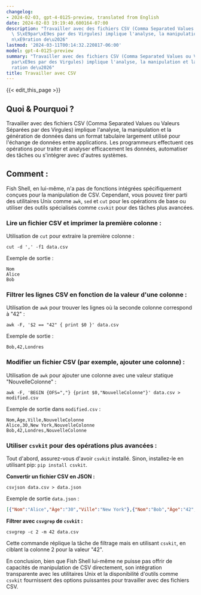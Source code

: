 ```yaml
---
changelog:
- 2024-02-03, gpt-4-0125-preview, translated from English
date: 2024-02-03 19:19:40.600164-07:00
description: "Travailler avec des fichiers CSV (Comma Separated Values ou Valeurs\
  \ S\xE9par\xE9es par des Virgules) implique l'analyse, la manipulation et la g\xE9\
  n\xE9ration de\u2026"
lastmod: '2024-03-11T00:14:32.220817-06:00'
model: gpt-4-0125-preview
summary: "Travailler avec des fichiers CSV (Comma Separated Values ou Valeurs S\xE9\
  par\xE9es par des Virgules) implique l'analyse, la manipulation et la g\xE9n\xE9\
  ration de\u2026"
title: Travailler avec CSV
---
```


{{< edit_this_page >}}

## Quoi & Pourquoi ?

Travailler avec des fichiers CSV (Comma Separated Values ou Valeurs Séparées par des Virgules) implique l'analyse, la manipulation et la génération de données dans un format tabulaire largement utilisé pour l'échange de données entre applications. Les programmeurs effectuent ces opérations pour traiter et analyser efficacement les données, automatiser des tâches ou s'intégrer avec d'autres systèmes.

## Comment :

Fish Shell, en lui-même, n'a pas de fonctions intégrées spécifiquement conçues pour la manipulation de CSV. Cependant, vous pouvez tirer parti des utilitaires Unix comme `awk`, `sed` et `cut` pour les opérations de base ou utiliser des outils spécialisés comme `csvkit` pour des tâches plus avancées.

### Lire un fichier CSV et imprimer la première colonne :
Utilisation de `cut` pour extraire la première colonne :
```fish
cut -d ',' -f1 data.csv
```
Exemple de sortie :
```
Nom
Alice
Bob
```

### Filtrer les lignes CSV en fonction de la valeur d'une colonne :
Utilisation de `awk` pour trouver les lignes où la seconde colonne correspond à "42" :
```fish
awk -F, '$2 == "42" { print $0 }' data.csv
```
Exemple de sortie :
```
Bob,42,Londres
```

### Modifier un fichier CSV (par exemple, ajouter une colonne) :
Utilisation de `awk` pour ajouter une colonne avec une valeur statique "NouvelleColonne" :
```fish
awk -F, 'BEGIN {OFS=","} {print $0,"NouvelleColonne"}' data.csv > modified.csv
```
Exemple de sortie dans `modified.csv` :
```
Nom,Âge,Ville,NouvelleColonne
Alice,30,New York,NouvelleColonne
Bob,42,Londres,NouvelleColonne
```

### Utiliser `csvkit` pour des opérations plus avancées :
Tout d'abord, assurez-vous d'avoir `csvkit` installé. Sinon, installez-le en utilisant pip: `pip install csvkit`.

**Convertir un fichier CSV en JSON :**
```fish
csvjson data.csv > data.json
```
Exemple de sortie `data.json` :
```json
[{"Nom":"Alice","Âge":"30","Ville":"New York"},{"Nom":"Bob","Âge":"42","Ville":"Londres"}]
```

**Filtrer avec `csvgrep` de `csvkit` :**
```fish
csvgrep -c 2 -m 42 data.csv
```
Cette commande réplique la tâche de filtrage mais en utilisant `csvkit`, en ciblant la colonne 2 pour la valeur "42".

En conclusion, bien que Fish Shell lui-même ne puisse pas offrir de capacités de manipulation de CSV directement, son intégration transparente avec les utilitaires Unix et la disponibilité d'outils comme `csvkit` fournissent des options puissantes pour travailler avec des fichiers CSV.
